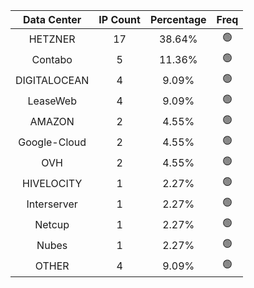 | Data Center | IP Count | Percentage | Freq |
|:------------:|:--------:|:-----------:|:-----:|
| HETZNER | 17 | 38.64% | 🟢 |
| Contabo | 5 | 11.36% | 🟢 |
| DIGITALOCEAN | 4 | 9.09% | 🟢 |
| LeaseWeb | 4 | 9.09% | 🟢 |
| AMAZON | 2 | 4.55% | 🟢 |
| Google-Cloud | 2 | 4.55% | 🟢 |
| OVH | 2 | 4.55% | 🟢 |
| HIVELOCITY | 1 | 2.27% | 🟢 |
| Interserver | 1 | 2.27% | 🟢 |
| Netcup | 1 | 2.27% | 🟢 |
| Nubes | 1 | 2.27% | 🟢 |
| OTHER | 4 | 9.09% | 🟢 |